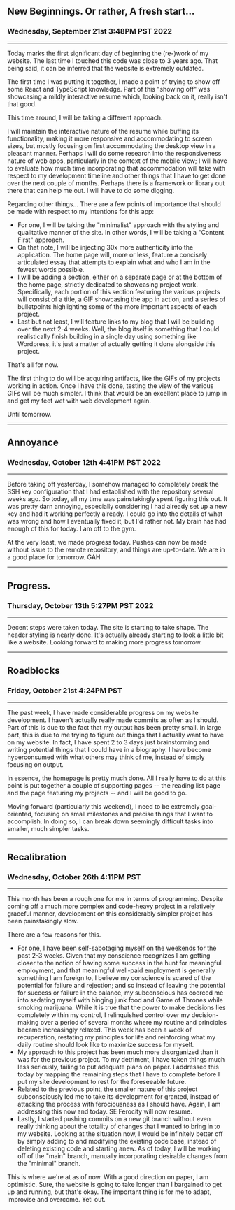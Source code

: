 ## New Beginnings. Or rather, A fresh start...

### Wednesday, September 21st 3:48PM PST 2022

---

Today marks the first significant day of beginning the (re-)work of my website. The last time I touched this code was close to 3 years ago. That being said, it can be inferred that the website is extremely outdated.

The first time I was putting it together, I made a point of trying to show off some React and TypeScript knowledge. Part of this "showing off" was showcasing a mildly interactive resume which, looking back on it, really isn't that good.

This time around, I will be taking a different approach.

I will maintain the interactive nature of the resume while buffing its functionality, making it more responsive and accommodating to screen sizes, but mostly focusing on first accommodating the desktop view in a pleasant manner. Perhaps I will do some research into the responsiveness nature of web apps, particularly in the context of the mobile view; I will have to evaluate how much time incorporating that accommodation will take with respect to my development timeline and other things that I have to get done over the next couple of months. Perhaps there is a framework or library out there that can help me out. I will have to do some digging.

Regarding other things... There are a few points of importance that should be made with respect to my intentions for this app:

- For one, I will be taking the "minimalist" approach with the styling and qualitative manner of the site. In other words, I will be taking a "Content First" approach.
- On that note, I will be injecting 30x more authenticity into the application. The home page will, more or less, feature a concisely articulated essay that attempts to explain what and who I am in the fewest words possible.
- I will be adding a section, either on a separate page or at the bottom of the home page, strictly dedicated to showcasing project work. Specifically, each portion of this section featuring the various projects will consist of a title, a GIF showcasing the app in action, and a series of bulletpoints highlighting some of the more important aspects of each project.
- Last but not least, I will feature links to my blog that I will be building over the next 2-4 weeks. Well, the blog itself is something that I could realistically finish building in a single day using something like Wordpress, it's just a matter of actually getting it done alongside this project.

That's all for now.

The first thing to do will be acquiring artifacts, like the GIFs of my projects working in action. Once I have this done, testing the view of the various GIFs will be much simpler. I think that would be an excellent place to jump in and get my feet wet with web development again.

Until tomorrow.

---
## Annoyance
### Wednesday, October 12th 4:41PM PST 2022
---

Before taking off yesterday, I somehow managed to completely break the SSH key configuration that I had established with the repository several weeks ago. So today, all my time was painstakingly spent figuring this out. It was pretty darn annoying, especially considering I had already set up a new key and had it working perfectly already. I could go into the details of what was wrong and how I eventually fixed it, but I'd rather not. My brain has had enough of this for today. I am off to the gym.

At the very least, we made progress today. Pushes can now be made without issue to the remote repository, and things are up-to-date. We are in a good place for tomorrow. GAH

---
## Progress.
### Thursday, October 13th 5:27PM PST 2022
---

Decent steps were taken today. The site is starting to take shape. The header styling is nearly done. It's actually already starting to look a little bit like a website. Looking forward to making more progress tomorrow.

---
## Roadblocks

### Friday, October 21st 4:24PM PST
---

The past week, I have made considerable progress on my website development. I haven't actually really made commits as often as I should. Part of this is due to the fact that my output has been pretty small. In large part, this is due to me trying to figure out things that I actually want to have on my website. In fact, I have spent 2 to 3 days just brainstorming and writing potential things that I could have in a biography. I have become hyperconsumed with what others may think of me, instead of simply focusing on output.

In essence, the homepage is pretty much done. All I really have to do at this point is put together a couple of supporting pages -- the reading list page and the page featuring my projects -- and I will be good to go.

Moving forward (particularly this weekend), I need to be extremely goal-oriented, focusing on small milestones and precise things that I want to accomplish. In doing so, I can break down seemingly difficult tasks into smaller, much simpler tasks.

---

## Recalibration

### Wednesday, October 26th 4:11PM PST

---

This month has been a rough one for me in terms of programming. Despite coming off a much more complex and code-heavy project in a relatively graceful manner, development on this considerably simpler project has been painstakingly slow.

There are a few reasons for this.

- For one, I have been self-sabotaging myself on the weekends for the past 2-3 weeks. Given that my conscience recognizes I am getting closer to the notion of having some success in the hunt for meaningful employment, and that meaningful well-paid employment is generally something I am foreign to, I believe my conscience is scared of the potential for failure and rejection; and so instead of leaving the potential for success or failure in the balance, my subconscious has coerced me into sedating myself with binging junk food and Game of Thrones while smoking marijuana. While it is true that the power to make decisions lies completely within my control, I relinquished control over my decision-making over a period of several months where my routine and principles became increasingly relaxed. This week has been a week of recuperation, restating my principles for life and reinforcing what my daily routine should look like to maximize success for myself.
- My approach to this project has been much more disorganized than it was for the previous project. To my detriment, I have taken things much less seriously, failing to put adequate plans on paper. I addressed this today by mapping the remaining steps that I have to complete before I put my site development to rest for the foreseeable future.
- Related to the previous point, the smaller nature of this project subconsciously led me to take its development for granted, instead of attacking the process with ferociousness as I should have. Again, I am addressing this now and today. SE Ferocity will now resume.
- Lastly, I started pushing commits on a new git branch without even really thinking about the totality of changes that I wanted to bring in to my website. Looking at the situation now, I would be infinitely better off by simply adding to and modifying the existing code base, instead of deleting existing code and starting anew. As of today, I will be working off of the "main" branch, manually incorporating desirable changes from the "minimal" branch.

This is where we're at as of now. With a good direction on paper, I am optimistic. Sure, the website is going to take longer than I bargained to get up and running, but that's okay. The important thing is for me to adapt, improvise and overcome. Yeti out.